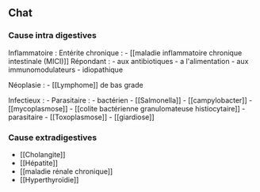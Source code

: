 ## Chat

### Cause intra digestives
Inflammatoire : Entérite  chronique :
	- [[maladie inflammatoire chronique intestinale (MICI)]] 
	Répondant :
		- aux antibiotiques 
		- a l'alimentation 
		- aux immunomodulateurs
		- idiopathique 

Néoplasie : 
	- [[Lymphome]] de bas grade

Infectieux :
	- Parasitaire :
		- bactérien
			- [[Salmonella]]
			- [[campylobacter]]
			- [[mycoplasmose]]
			- [[colite bactérienne granulomateuse histiocytaire]]
		- parasitaire 
			- [[Toxoplasmose]]
			- [[giardiose]]
	
### Cause extradigestives
- [[Cholangite]]
- [[Hépatite]]
- [[maladie rénale chronique]] 
- [[Hyperthyroïdie]]